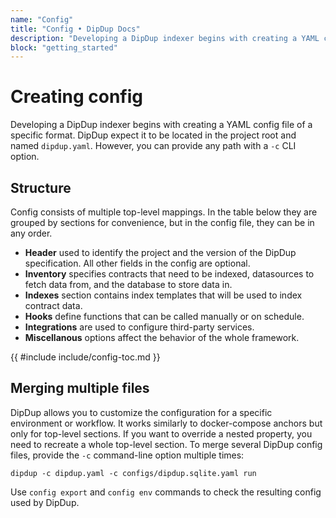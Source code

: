 ```yaml
---
name: "Config"
title: "Config • DipDup Docs"
description: "Developing a DipDup indexer begins with creating a YAML config file. You can find a minimal example to start indexing on the Quickstart page."
block: "getting_started"
---
```


# Creating config

Developing a DipDup indexer begins with creating a YAML config file of a specific format. DipDup expect it to be located in the project root and named `dipdup.yaml`. However, you can provide any path with a `-c` CLI option.

## Structure

Config consists of multiple top-level mappings. In the table below they are grouped by sections for convenience, but in the config file, they can be in any order.

- **Header** used to identify the project and the version of the DipDup specification. All other fields in the config are optional.
- **Inventory** specifies contracts that need to be indexed, datasources to fetch data from, and the database to store data in.
- **Indexes** section contains index templates that will be used to index contract data.
- **Hooks** define functions that can be called manually or on schedule.
- **Integrations** are used to configure third-party services.
- **Miscellanous** options affect the behavior of the whole framework.

{{ #include include/config-toc.md }}

## Merging multiple files

DipDup allows you to customize the configuration for a specific environment or workflow. It works similarly to docker-compose anchors but only for top-level sections. If you want to override a nested property, you need to recreate a whole top-level section. To merge several DipDup config files, provide the `-c` command-line option multiple times:

```shell [Terminal]
dipdup -c dipdup.yaml -c configs/dipdup.sqlite.yaml run
```

Use `config export` and `config env` commands to check the resulting config used by DipDup.
